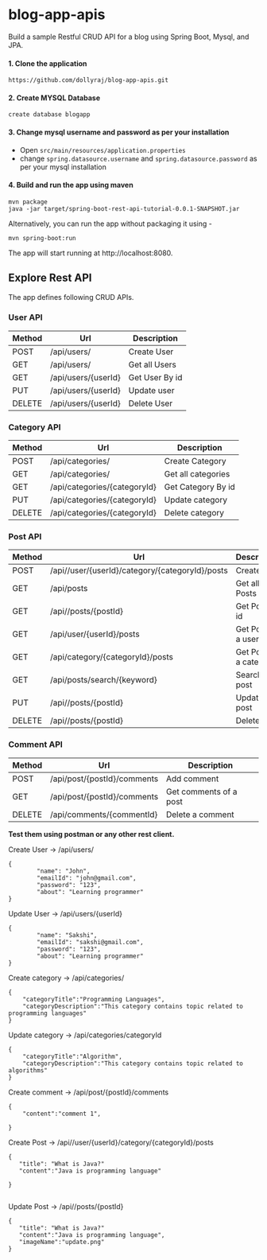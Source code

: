 # blog-app-apis
Build a sample Restful CRUD API for a blog using Spring Boot, Mysql, and JPA.

#### 1.  Clone the application
`https://github.com/dollyraj/blog-app-apis.git`

#### 2.  Create MYSQL Database
    create database blogapp

#### 3.  Change mysql username and password as per your installation
* Open   `src/main/resources/application.properties` 
* change `spring.datasource.username` and `spring.datasource.password` as per your mysql installation

#### 4. Build and run the app using maven
```
mvn package 
java -jar target/spring-boot-rest-api-tutorial-0.0.1-SNAPSHOT.jar
```

Alternatively, you can run the app without packaging it using -

`mvn spring-boot:run`

The app will start running at http://localhost:8080.

## Explore Rest API
The app defines following CRUD APIs.

### User API

|Method|Url|Description|
|----|---|-----------|
|POST|/api/users/|Create User|
|GET|/api/users/|Get all Users|
|GET|/api/users/{userId}|Get User By id|
|PUT|/api/users/{userId}|Update user|
|DELETE|/api/users/{userId}|Delete User|

<!-- POST  /api/users/

GET  /api/users/

GET  /api/users/{userId}

PUT  /api/users/{userId}

DELETE  /api/users/{userId} -->

### Category API
|Method|Url|Description|
|----|---|-----------|
|POST|/api/categories/|Create Category|
|GET|/api/categories/|Get all categories|
|GET|/api/categories/{categoryId}|Get Category By id|
|PUT|/api/categories/{categoryId}|Update category|
|DELETE|/api/categories/{categoryId}|Delete category|

<!-- POST  /api/categories/

GET  /api/categories/

GET  /api/categories/{categoryId}

PUT  /api/categories/{categoryId}

DELETE  /api/categories/{categoryId} -->

### Post API

|Method|Url|Description|
|----|---|-----------|
|POST|/api//user/{userId}/category/{categoryId}/posts|Create Post|
|GET|/api/posts|Get all Posts|
|GET|/api//posts/{postId}|Get Post By id|
|GET|/api/user/{userId}/posts|Get Post By a user|
|GET|/api/category/{categoryId}/posts|Get Post By a category|
|GET|/api/posts/search/{keyword}|Search a post|
|PUT|/api//posts/{postId}|Update post|
|DELETE|/api//posts/{postId}|Delete post|

<!-- POST  /api//user/{userId}/category/{categoryId}/posts

GET  /api/posts

GET  /api//posts/{postId}

GET  /api/user/{userId}/posts

GET  /api/category/{categoryId}/posts

PUT  /api//posts/{postId}

DELETE  /api//posts/{postId}

GET  /api/posts/search/{keyword} -->

### Comment API
|Method|Url|Description|
|----|---|-----------|
|POST|/api/post/{postId}/comments|Add comment|
|GET|/api/post/{postId}/comments|Get comments of a post|
|DELETE|/api/comments/{commentId}|Delete a comment|

<!-- POST  /api/post/{postId}/comments

GET  /api/post/{postId}/comments

DELETE  /api/comments/{commentId} -->

**Test them using postman or any other rest client.**

<!-- ### Sample Valid JSON Request Bodies -->

Create User -> /api/users/

```
{
        "name": "John",
        "emailId": "john@gmail.com",
        "password": "123",
        "about": "Learning programmer"
}
```
Update User -> /api/users/{userId}
```
{
        "name": "Sakshi",
        "emailId": "sakshi@gmail.com",
        "password": "123",
        "about": "Learning programmer"
}
```
Create category -> /api/categories/
```
{
    "categoryTitle":"Programming Languages",
    "categoryDescription":"This category contains topic related to programming languages"
}
```

Update category -> /api/categories/categoryId
```
{
    "categoryTitle":"Algorithm",
    "categoryDescription":"This category contains topic related to algorithms"
}
```
Create comment -> /api/post/{postId}/comments
```
{
    "content":"comment 1",
  
}
```
Create Post -> /api//user/{userId}/category/{categoryId}/posts
```
{
   "title": "What is Java?"
   "content":"Java is programming language"
  
}
  
```
Update Post -> /api//posts/{postId}
```
{
   "title": "What is Java?"
   "content":"Java is programming language",
   "imageName":"update.png"
}
  
```
